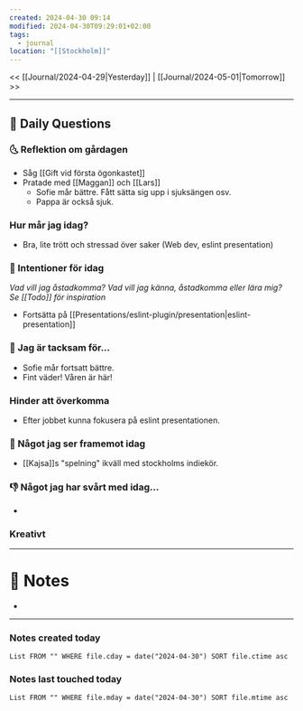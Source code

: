 ```yaml
---
created: 2024-04-30 09:14
modified: 2024-04-30T09:29:01+02:00
tags:
  - journal
location: "[[Stockholm]]"
---
```


<< [[Journal/2024-04-29|Yesterday]] | [[Journal/2024-05-01|Tomorrow]] >>

---
## 📅 Daily Questions
### 🌜 Reflektion om gårdagen
- Såg [[Gift vid första ögonkastet]]
- Pratade med [[Maggan]] och [[Lars]]
	- Sofie mår bättre. Fått sätta sig upp i sjuksängen osv.
	- Pappa är också sjuk.

### Hur mår jag idag?
- Bra, lite trött och stressad över saker (Web dev, eslint presentation)

### 🚀  Intentioner för idag
_Vad vill jag åstadkomma? Vad vill jag känna, åstadkomma eller lära mig?_
_Se [[Todo]] för inspiration_
- Fortsätta på [[Presentations/eslint-plugin/presentation|eslint-presentation]]

### 🙏 Jag är tacksam för...
- Sofie mår fortsatt bättre.
- Fint väder! Våren är här!

### Hinder att överkomma
- Efter jobbet kunna fokusera på eslint presentationen.
### 🙌 Något jag ser framemot idag
- [[Kajsa]]s "spelning" ikväll med stockholms indiekör.

### 👎 Något jag har svårt med idag...
- 

### Kreativt

---
# 📝 Notes
- 
---
### Notes created today
```dataview
List FROM "" WHERE file.cday = date("2024-04-30") SORT file.ctime asc
```
### Notes last touched today
```dataview
List FROM "" WHERE file.mday = date("2024-04-30") SORT file.mtime asc
```
